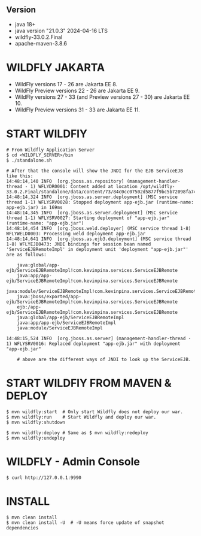 ## Version
- java 18+
- java version "21.0.3" 2024-04-16 LTS
- wildfly-33.0.2.Final
- apache-maven-3.8.6

# WILDFLY JAKARTA
- WildFly versions 17 - 26 are Jakarta EE 8.
- WildFly Preview versions 22 - 26 are Jakarta EE 9.
- WildFly versions 27 - 33 (and Preview versions 27 - 30) are Jakarta EE 10.
- WildFly Preview versions 31 - 33 are Jakarta EE 11.

# START WILDFlY
```
# From Wildfly Application Server
$ cd <WILDFLY_SERVER>/bin
$ ./standalone.sh

# After that the console will show the JNDI for the EJB ServiceEJB like this:
14:48:14,140 INFO  [org.jboss.as.repository] (management-handler-thread - 1) WFLYDR0001: Content added at location /opt/wildfly-33.0.2.Final/standalone/data/content/73/84c0cc07502d5877f9bc5b72098fa74e1632ea/content
14:48:14,324 INFO  [org.jboss.as.server.deployment] (MSC service thread 1-1) WFLYSRV0028: Stopped deployment app-ejb.jar (runtime-name: app-ejb.jar) in 169ms
14:48:14,345 INFO  [org.jboss.as.server.deployment] (MSC service thread 1-1) WFLYSRV0027: Starting deployment of "app-ejb.jar" (runtime-name: "app-ejb.jar")
14:48:14,454 INFO  [org.jboss.weld.deployer] (MSC service thread 1-8) WFLYWELD0003: Processing weld deployment app-ejb.jar
14:48:14,641 INFO  [org.jboss.as.ejb3.deployment] (MSC service thread 1-8) WFLYEJB0473: JNDI bindings for session bean named 'ServiceEJBRemoteImpl' in deployment unit 'deployment "app-ejb.jar"' are as follows:

	java:global/app-ejb/ServiceEJBRemoteImpl!com.kevinpina.services.ServiceEJBRemote
	java:app/app-ejb/ServiceEJBRemoteImpl!com.kevinpina.services.ServiceEJBRemote
	java:module/ServiceEJBRemoteImpl!com.kevinpina.services.ServiceEJBRemote
	java:jboss/exported/app-ejb/ServiceEJBRemoteImpl!com.kevinpina.services.ServiceEJBRemote
	ejb:/app-ejb/ServiceEJBRemoteImpl!com.kevinpina.services.ServiceEJBRemote
	java:global/app-ejb/ServiceEJBRemoteImpl
	java:app/app-ejb/ServiceEJBRemoteImpl
	java:module/ServiceEJBRemoteImpl

14:48:15,524 INFO  [org.jboss.as.server] (management-handler-thread - 1) WFLYSRV0016: Replaced deployment "app-ejb.jar" with deployment "app-ejb.jar"
	
	# above are the different ways of JNDI to look up the ServiceEJB. 
```

# START WILDFlY FROM MAVEN & DEPLOY
```
$ mvn wildfly:start  # Only start Wildfly does not deploy our war.
$ mvn wildfly:run    # Start Wildfly and deploy our war.
$ mvn wildfly:shutdown

$ mvn wildfly:deploy # Same as $ mvn wildfly:redeploy
$ mvn wildfly:undeploy
```

# WILDFLY - Admin Console
```
$ curl http://127.0.0.1:9990
```

# INSTALL
```
$ mvn clean install
$ mvn clean install -U  # -U means force update of snapshot dependencies
```
